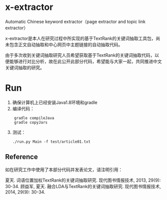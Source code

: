 # x-extractor
Automatic Chinese keyword extractor（page extractor and topic link extractor）

x-extractor是本人在研究过程中所实现的基于TextRank的关键词抽取工具包，尚未包含正文自动抽取和中心网页中主题链接的自动抽取代码。

由于多次收到关键词抽取研究人员希望获取基于TextRank的关键词抽取代码，以便能够进行对比分析，故在此公开此部分代码，希望能与大家一起，共同推进中文关键词抽取的研究。


# Run

1. 确保计算机上已经安装Java1.8环境和gradle
2. 编译代码：
```
	gradle compileJava
	gradle copyJars
```
3. 测试：
	```
	./run.py Main -f test/article01.txt
	```

## Reference

如在研究工作中使用了本部分代码并发表论文，请注明引用：

夏天. 词语位置加权TextRank的关键词抽取研究. 现代图书情报技术, 2013, 29(9): 30-34.
顾益军, 夏天. 融合LDA与TextRank的关键词抽取研究. 现代图书情报技术, 2014, 29(9): 30-34.

